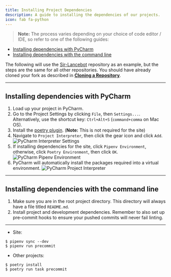 ```yaml
---
title: Installing Project Dependencies
description: A guide to installing the dependencies of our projects.
icon: fab fa-python
---
```


> **Note:** The process varies depending on your choice of code editor / IDE, so refer to one of the following guides:

- [Installing dependencies with PyCharm](#installing-dependencies-with-pycharm)
- [Installing dependencies with the command line](#installing-dependencies-with-the-command-line)

The following will use the [Sir-Lancebot](https://github.com/python-discord/sir-lancebot/) repository as an example, but the steps are the same for all other repositories.
You should have already cloned your fork as described in [**Cloning a Repository**](../cloning-repository).

---

## Installing dependencies with PyCharm
1. Load up your project in PyCharm.
2. Go to the Project Settings by clicking `File`, then `Settings...`. Alternatively, use the shortcut key: `Ctrl+Alt+S` (`command+comma` on Mac OS).
3. Install the [poetry plugin](https://plugins.jetbrains.com/plugin/14307-poetry). (**Note:** This is not required for the site)
4. Navigate to `Project Interpreter`, then click the gear icon and click `Add`.
![PyCharm Interpreter Settings](/static/images/content/contributing/pycharm_interpreter.png)
5. If installing dependencies for the site, click `Pipenv Environment`, otherwise, click `Poetry Environment`, then click `OK`.
![PyCharm Pipenv Environment](/static/images/content/contributing/pycharm_pipenv.png)
6. PyCharm will automatically install the packages required into a virtual environment.
![PyCharm Project Interpreter](/static/images/content/contributing/pycharm_pipenv_success.png)

---

## Installing dependencies with the command line
1. Make sure you are in the root project directory. This directory will always have a file titled `README.md`.
2. Install project and development dependencies. Remember to also set up pre-commit hooks to ensure your pushed commits will never fail linting.
---

- Site:
```shell
$ pipenv sync --dev
$ pipenv run precommit
```

- Other projects:
```shell
$ poetry install
$ poetry run task precommit
```
